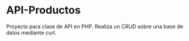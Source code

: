 # API-Productos
Proyecto para clase de API en PHP. Realiza un CRUD sobre una base de datos mediante curl.
